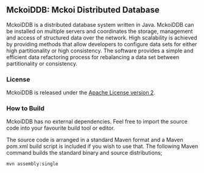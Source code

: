## MckoiDDB: Mckoi Distributed Database

MckoiDDB is a distributed database system written in Java. MckoiDDB can be
installed on multiple servers and coordinates the storage, management and
access of structured data over the network. High scalability is achieved by
providing methods that allow developers to configure data sets for either
high partitionality or high consistency. The software provides a simple and
efficient data refactoring process for rebalancing a data set between
partitionality or consistency.

### License

MckoiDDB is released under the [Apache License version 2](./LICENSE.txt).

### How to Build

MckoiDDB has no external dependencies. Feel free to import the source code
into your favourite build tool or editor.

The source code is arranged in a standard Maven format and a Maven pom.xml
build script is included if you wish to use that. The following Maven
command builds the standard binary and source distributions;

    mvn assembly:single
